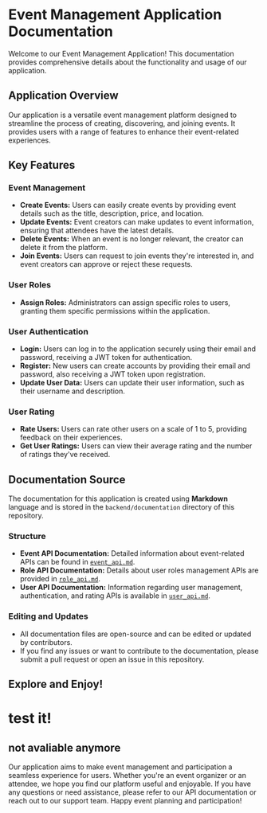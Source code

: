 # Event Management Application Documentation

Welcome to our Event Management Application! This documentation provides comprehensive details about the functionality and usage of our application.

## Application Overview

Our application is a versatile event management platform designed to streamline the process of creating, discovering, and joining events. It provides users with a range of features to enhance their event-related experiences.

## Key Features

### Event Management

- **Create Events:** Users can easily create events by providing event details such as the title, description, price, and location.
- **Update Events:** Event creators can make updates to event information, ensuring that attendees have the latest details.
- **Delete Events:** When an event is no longer relevant, the creator can delete it from the platform.
- **Join Events:** Users can request to join events they're interested in, and event creators can approve or reject these requests.

### User Roles

- **Assign Roles:** Administrators can assign specific roles to users, granting them specific permissions within the application.

### User Authentication

- **Login:** Users can log in to the application securely using their email and password, receiving a JWT token for authentication.
- **Register:** New users can create accounts by providing their email and password, also receiving a JWT token upon registration.
- **Update User Data:** Users can update their user information, such as their username and description.

### User Rating

- **Rate Users:** Users can rate other users on a scale of 1 to 5, providing feedback on their experiences.
- **Get User Ratings:** Users can view their average rating and the number of ratings they've received.

## Documentation Source

The documentation for this application is created using **Markdown** language and is stored in the `backend/documentation` directory of this repository.

### Structure

- **Event API Documentation:** Detailed information about event-related APIs can be found in [`event_api.md`](backend/src/documentation/event_api.md).
- **Role API Documentation:** Details about user roles management APIs are provided in [`role_api.md`](backend/src/documentation/roles_api.md).
- **User API Documentation:** Information regarding user management, authentication, and rating APIs is available in [`user_api.md`](backend/src/documentation/user_api.md).

### Editing and Updates

- All documentation files are open-source and can be edited or updated by contributors.
- If you find any issues or want to contribute to the documentation, please submit a pull request or open an issue in this repository.

## Explore and Enjoy!
# test it!
## not avaliable anymore
Our application aims to make event management and participation a seamless experience for users. Whether you're an event organizer or an attendee, we hope you find our platform useful and enjoyable. If you have any questions or need assistance, please refer to our API documentation or reach out to our support team. Happy event planning and participation!
